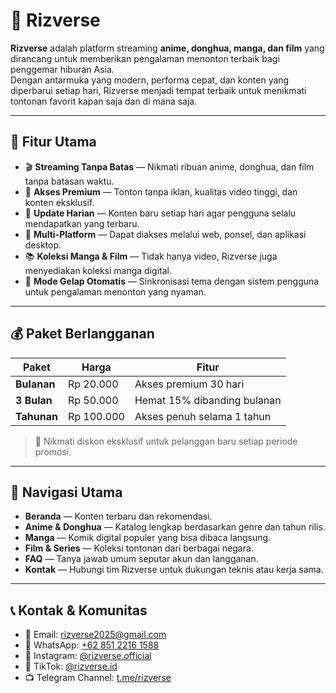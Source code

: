 # 🌌 Rizverse

**Rizverse** adalah platform streaming **anime, donghua, manga, dan film** yang dirancang untuk memberikan pengalaman menonton terbaik bagi penggemar hiburan Asia.  
Dengan antarmuka yang modern, performa cepat, dan konten yang diperbarui setiap hari, Rizverse menjadi tempat terbaik untuk menikmati tontonan favorit kapan saja dan di mana saja.

---

## 🚀 Fitur Utama

- 🎬 **Streaming Tanpa Batas** — Nikmati ribuan anime, donghua, dan film tanpa batasan waktu.
- 💎 **Akses Premium** — Tonton tanpa iklan, kualitas video tinggi, dan konten eksklusif.
- 🔄 **Update Harian** — Konten baru setiap hari agar pengguna selalu mendapatkan yang terbaru.
- 📱 **Multi-Platform** — Dapat diakses melalui web, ponsel, dan aplikasi desktop.
- 📚 **Koleksi Manga & Film** — Tidak hanya video, Rizverse juga menyediakan koleksi manga digital.
- 🌙 **Mode Gelap Otomatis** — Sinkronisasi tema dengan sistem pengguna untuk pengalaman menonton yang nyaman.

---

## 💰 Paket Berlangganan

| Paket       | Harga      | Fitur                       |
| ----------- | ---------- | --------------------------- |
| **Bulanan** | Rp 20.000  | Akses premium 30 hari       |
| **3 Bulan** | Rp 50.000  | Hemat 15% dibanding bulanan |
| **Tahunan** | Rp 100.000 | Akses penuh selama 1 tahun  |

> 🎉 Nikmati diskon eksklusif untuk pelanggan baru setiap periode promosi.

---

## 🧭 Navigasi Utama

- **Beranda** — Konten terbaru dan rekomendasi.
- **Anime & Donghua** — Katalog lengkap berdasarkan genre dan tahun rilis.
- **Manga** — Komik digital populer yang bisa dibaca langsung.
- **Film & Series** — Koleksi tontonan dari berbagai negara.
- **FAQ** — Tanya jawab umum seputar akun dan langganan.
- **Kontak** — Hubungi tim Rizverse untuk dukungan teknis atau kerja sama.

---

## 📞 Kontak & Komunitas

- 📧 Email: [rizverse2025@gmail.com](mailto:rizverse2025@gmail.com)
- 💬 WhatsApp: [+62 851 2216 1588](https://wa.me/6285122161588)
- 📱 Instagram: [@rizverse.official](https://www.instagram.com/rizverse2025?igsh=NXpkY2JsZzQ1dncz)
- 🎵 TikTok: [@rizverse.id](#)
- 📺 Telegram Channel: [t.me/rizverse](https://t.me/+PL0z-VQFJF42MDI1)
